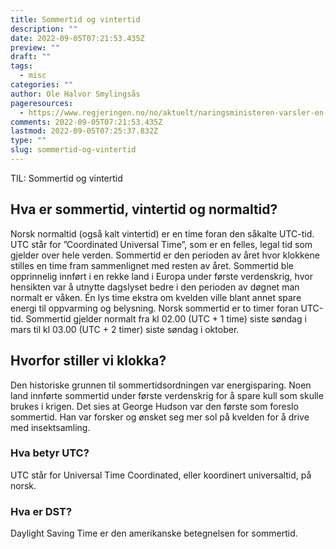 ```yaml
---
title: Sommertid og vintertid
description: ""
date: 2022-09-05T07:21:53.435Z
preview: ""
draft: ""
tags:
  - misc
categories: ""
author: Ole Halvor Smylingsås
pageresources:
  - https://www.regjeringen.no/no/aktuelt/naringsministeren-varsler-en-ny-tid/id2880267/
comments: 2022-09-05T07:21:53.435Z
lastmod: 2022-09-05T07:25:37.832Z
type: ""
slug: sommertid-og-vintertid
---
```


TIL: Sommertid og vintertid
<!--more-->

## Hva er sommertid, vintertid og normaltid?
Norsk normaltid (også kalt vintertid) er en time foran den såkalte UTC-tid. UTC står for ”Coordinated Universal Time”, som er en felles, legal tid som gjelder over hele verden. Sommertid er den perioden av året hvor klokkene stilles en time fram sammenlignet med resten av året. Sommertid ble opprinnelig innført i en rekke land i Europa under første verdenskrig, hvor hensikten var å utnytte dagslyset bedre i den perioden av døgnet man normalt er våken. Én lys time ekstra om kvelden ville blant annet spare energi til oppvarming og belysning. Norsk sommertid er to timer foran UTC-tid. Sommertid gjelder normalt fra kl 02.00 (UTC + 1 time) siste søndag i mars til kl 03.00 (UTC + 2 timer) siste søndag i oktober.

## Hvorfor stiller vi klokka?
Den historiske grunnen til sommertidsordningen var energisparing. Noen land innførte sommertid under første verdenskrig for å spare kull som skulle brukes i krigen. Det sies at George Hudson var den første som foreslo sommertid. Han var forsker og ønsket seg mer sol på kvelden for å drive med insektsamling.

### Hva betyr UTC? 
UTC står for Universal Time Coordinated, eller koordinert universaltid, på norsk.
### Hva er DST? 
Daylight Saving Time er den amerikanske betegnelsen for sommertid.
